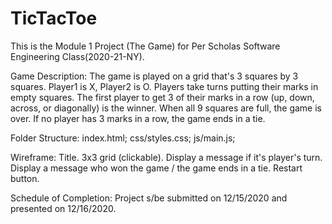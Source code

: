 # TicTacToe

This is the Module 1 Project (The Game) for Per Scholas Software Engineering Class(2020-21-NY).

Game Description:
The game is played on a grid that's 3 squares by 3 squares.
Player1 is X, Player2 is O. Players take turns putting their marks in empty squares.
The first player to get 3 of their marks in a row (up, down, across, or diagonally) is the winner.
When all 9 squares are full, the game is over. If no player has 3 marks in a row, the game ends in a tie.

Folder Structure:
index.html;
css/styles.css;
js/main.js;

Wireframe:
Title.
3x3 grid (clickable).
Display a message if it's player's turn.
Display a message who won the game / the game ends in a tie.
Restart button.

Schedule of Completion:
Project s/be submitted on 12/15/2020 and presented on 12/16/2020.
